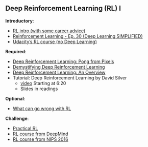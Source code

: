 Deep Reinforcement Learning (RL) I
----

__Introductory__:

- [RL intro (with some career advice)](https://medium.com/@sailorhg/a-career-retrospective-10-years-working-in-tech-ea0bf2a29696)
- [Reinforcement Learning - Ep. 30 (Deep Learning SIMPLIFIED)](https://www.youtube.com/watch?v=e3Jy2vShroE)
- [Udacity’s RL course (no Deep Learning)](https://classroom.udacity.com/courses/ud600)

__Required__:

- [Deep Reinforcement Learning: Pong from Pixels](http://karpathy.github.io/2016/05/31/rl/)
- [Demystifying Deep Reinforcement Learning](https://www.nervanasys.com/demystifying-deep-reinforcement-learning/)
- [Deep Reinforcement Learning: An Overview](https://arxiv.org/abs/1701.07274)
- Tutorial: Deep Reinforcement Learning by David Silver
    + [video](https://www.youtube.com/watch?v=2pWv7GOvuf0) Starting at 6:20
    + Slides in readings

__Optional__:

- [What can go wrong with RL](https://www.openai.com/blog/faulty-reward-functions/)

__Challenge__:

- [Practical RL](https://github.com/yandexdataschool/Practical_RL)
- [RL course from DeepMind](https://www.youtube.com/playlist?list=PL7-jPKtc4r78-wCZcQn5IqyuWhBZ8fOxT)
- [RL course from NIPS 2016](https://sites.google.com/site/deeprlnips2016/)
